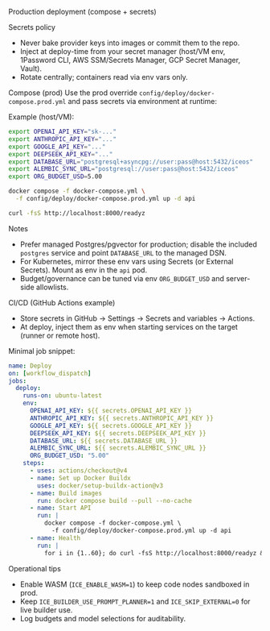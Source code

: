Production deployment (compose + secrets)

Secrets policy
- Never bake provider keys into images or commit them to the repo.
- Inject at deploy-time from your secret manager (host/VM env, 1Password CLI, AWS SSM/Secrets Manager, GCP Secret Manager, Vault).
- Rotate centrally; containers read via env vars only.

Compose (prod)
Use the prod override `config/deploy/docker-compose.prod.yml` and pass secrets via environment at runtime:

Example (host/VM):
```bash
export OPENAI_API_KEY="sk-..."
export ANTHROPIC_API_KEY="..."
export GOOGLE_API_KEY="..."
export DEEPSEEK_API_KEY="..."
export DATABASE_URL="postgresql+asyncpg://user:pass@host:5432/iceos"
export ALEMBIC_SYNC_URL="postgresql://user:pass@host:5432/iceos"
export ORG_BUDGET_USD=5.00

docker compose -f docker-compose.yml \
  -f config/deploy/docker-compose.prod.yml up -d api

curl -fsS http://localhost:8000/readyz
```

Notes
- Prefer managed Postgres/pgvector for production; disable the included `postgres` service and point `DATABASE_URL` to the managed DSN.
- For Kubernetes, mirror these env vars using Secrets (or External Secrets). Mount as env in the `api` pod.
- Budget/governance can be tuned via env `ORG_BUDGET_USD` and server-side allowlists.

CI/CD (GitHub Actions example)
- Store secrets in GitHub → Settings → Secrets and variables → Actions.
- At deploy, inject them as env when starting services on the target (runner or remote host).

Minimal job snippet:
```yaml
name: Deploy
on: [workflow_dispatch]
jobs:
  deploy:
    runs-on: ubuntu-latest
    env:
      OPENAI_API_KEY: ${{ secrets.OPENAI_API_KEY }}
      ANTHROPIC_API_KEY: ${{ secrets.ANTHROPIC_API_KEY }}
      GOOGLE_API_KEY: ${{ secrets.GOOGLE_API_KEY }}
      DEEPSEEK_API_KEY: ${{ secrets.DEEPSEEK_API_KEY }}
      DATABASE_URL: ${{ secrets.DATABASE_URL }}
      ALEMBIC_SYNC_URL: ${{ secrets.ALEMBIC_SYNC_URL }}
      ORG_BUDGET_USD: "5.00"
    steps:
      - uses: actions/checkout@v4
      - name: Set up Docker Buildx
        uses: docker/setup-buildx-action@v3
      - name: Build images
        run: docker compose build --pull --no-cache
      - name: Start API
        run: |
          docker compose -f docker-compose.yml \
            -f config/deploy/docker-compose.prod.yml up -d api
      - name: Health
        run: |
          for i in {1..60}; do curl -fsS http://localhost:8000/readyz && exit 0; sleep 1; done; exit 1
```

Operational tips
- Enable WASM (`ICE_ENABLE_WASM=1`) to keep code nodes sandboxed in prod.
- Keep `ICE_BUILDER_USE_PROMPT_PLANNER=1` and `ICE_SKIP_EXTERNAL=0` for live builder use.
- Log budgets and model selections for auditability.
